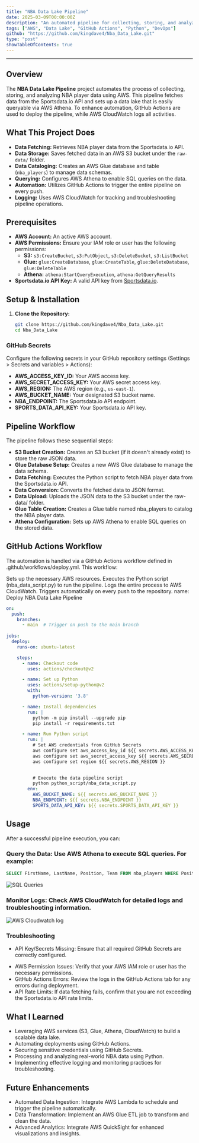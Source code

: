 ```yaml
---
title: "NBA Data Lake Pipeline"
date: 2025-03-09T00:00:00Z
description: "An automated pipeline for collecting, storing, and analyzing NBA player data using AWS and GitHub Actions."
tags: ["AWS", "Data Lake", "GitHub Actions", "Python", "DevOps"]
github: "https://github.com/kingdave4/Nba_Data_Lake.git"
type: "post"
showTableOfContents: true
---
```


---
## Overview

The **NBA Data Lake Pipeline** project automates the process of collecting, storing, and analyzing NBA player data using AWS. This pipeline fetches data from the Sportsdata.io API and sets up a data lake that is easily queryable via AWS Athena. To enhance automation, GitHub Actions are used to deploy the pipeline, while AWS CloudWatch logs all activities.

## What This Project Does

- **Data Fetching:** Retrieves NBA player data from the Sportsdata.io API.
- **Data Storage:** Saves fetched data in an AWS S3 bucket under the `raw-data/` folder.
- **Data Cataloging:** Creates an AWS Glue database and table (`nba_players`) to manage data schemas.
- **Querying:** Configures AWS Athena to enable SQL queries on the data.
- **Automation:** Utilizes GitHub Actions to trigger the entire pipeline on every push.
- **Logging:** Uses AWS CloudWatch for tracking and troubleshooting pipeline operations.

## Prerequisites

- **AWS Account:** An active AWS account.
- **AWS Permissions:** Ensure your IAM role or user has the following permissions:
  - **S3:** `s3:CreateBucket`, `s3:PutObject`, `s3:DeleteBucket`, `s3:ListBucket`
  - **Glue:** `glue:CreateDatabase`, `glue:CreateTable`, `glue:DeleteDatabase`, `glue:DeleteTable`
  - **Athena:** `athena:StartQueryExecution`, `athena:GetQueryResults`
- **Sportsdata.io API Key:** A valid API key from [Sportsdata.io](https://sportsdata.io).

## Setup & Installation

1. **Clone the Repository:**
   ```bash
   git clone https://github.com/kingdave4/Nba_Data_Lake.git
   cd Nba_Data_Lake
    ```

### GitHub Secrets
Configure the following secrets in your GitHub repository settings (Settings > Secrets and variables > Actions):

- **AWS_ACCESS_KEY_ID:** Your AWS access key.
- **AWS_SECRET_ACCESS_KEY:** Your AWS secret access key.
- **AWS_REGION:** The AWS region (e.g., `us-east-1`).
- **AWS_BUCKET_NAME:** Your designated S3 bucket name.
- **NBA_ENDPOINT:** The Sportsdata.io API endpoint.
- **SPORTS_DATA_API_KEY:** Your Sportsdata.io API key.

## Pipeline Workflow
The pipeline follows these sequential steps:

- **S3 Bucket Creation:** Creates an S3 bucket (if it doesn't already exist) to store the raw JSON data.
- **Glue Database Setup:** Creates a new AWS Glue database to manage the data schema.
- **Data Fetching:** Executes the Python script to fetch NBA player data from the Sportsdata.io API.
- **Data Conversion:** Converts the fetched data to JSON format.
- **Data Upload:** Uploads the JSON data to the S3 bucket under the raw-data/ folder.
- **Glue Table Creation:** Creates a Glue table named nba_players to catalog the NBA player data.
- **Athena Configuration:** Sets up AWS Athena to enable SQL queries on the stored data.

## GitHub Actions Workflow
The automation is handled via a GitHub Actions workflow defined in .github/workflows/deploy.yml. This workflow:

Sets up the necessary AWS resources.
Executes the Python script (nba_data_script.py) to run the pipeline.
Logs the entire process to AWS CloudWatch.
Triggers automatically on every push to the repository.
name: Deploy NBA Data Lake Pipeline

``` yml
on:
  push:
    branches:
      - main  # Trigger on push to the main branch
      
jobs:
  deploy:
    runs-on: ubuntu-latest

    steps:
      - name: Checkout code
        uses: actions/checkout@v2

      - name: Set up Python
        uses: actions/setup-python@v2
        with:
          python-version: '3.8'

      - name: Install dependencies
        run: |
          python -m pip install --upgrade pip
          pip install -r requirements.txt

      - name: Run Python script
        run: |
          # Set AWS credentials from GitHub Secrets
          aws configure set aws_access_key_id ${{ secrets.AWS_ACCESS_KEY_ID }}
          aws configure set aws_secret_access_key ${{ secrets.AWS_SECRET_ACCESS_KEY }}
          aws configure set region ${{ secrets.AWS_REGION }}

          
          # Execute the data pipeline script
          python python_script/nba_data_script.py
        env:
          AWS_BUCKET_NAME: ${{ secrets.AWS_BUCKET_NAME }}
          NBA_ENDPOINT: ${{ secrets.NBA_ENDPOINT }}
          SPORTS_DATA_API_KEY: ${{ secrets.SPORTS_DATA_API_KEY }}
```

## Usage

After a successful pipeline execution, you can:
### Query the Data: Use AWS Athena to execute SQL queries. For example:

``` sql
SELECT FirstName, LastName, Position, Team FROM nba_players WHERE Position = 'SG';
```
![SQL Queries ](/images/sql_image.png)

### Monitor Logs: Check AWS CloudWatch for detailed logs and troubleshooting information.

![AWS Cloudwatch log ](/images/monitor_image.png)

### Troubleshooting
* API Key/Secrets Missing: Ensure that all required GitHub Secrets are correctly configured.
- AWS Permission Issues: Verify that your AWS IAM role or user has the necessary permissions.
- GitHub Actions Errors: Review the logs in the GitHub Actions tab for any errors during deployment.
- API Rate Limits: If data fetching fails, confirm that you are not exceeding the Sportsdata.io API rate limits.

## What I Learned
- Leveraging AWS services (S3, Glue, Athena, CloudWatch) to build a scalable data lake.
- Automating deployments using GitHub Actions.
- Securing sensitive credentials using GitHub Secrets.
- Processing and analyzing real-world NBA data using Python.
- Implementing effective logging and monitoring practices for troubleshooting.


## Future Enhancements
- Automated Data Ingestion: Integrate AWS Lambda to schedule and trigger the pipeline automatically.
- Data Transformation: Implement an AWS Glue ETL job to transform and clean the data.
- Advanced Analytics: Integrate AWS QuickSight for enhanced visualizations and insights.